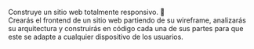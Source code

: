 Construye un sitio web totalmente responsivo. 📱 </br>
Crearás el frontend de un sitio web partiendo de su wireframe, analizarás su arquitectura y construirás en código cada una de sus partes para que este se adapte a cualquier dispositivo de los usuarios.
